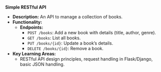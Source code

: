 **Simple RESTful API**
   - **Description:** An API to manage a collection of books.
   - **Functionality:**
     - **Endpoints:**
       - `POST /books`: Add a new book with details (title, author, genre).
       - `GET /books`: List all books.
       - `PUT /books/{id}`: Update a book’s details.
       - `DELETE /books/{id}`: Remove a book.
   - **Key Learning Areas:** 
     - RESTful API design principles, request handling in Flask/Django, basic JSON handling.